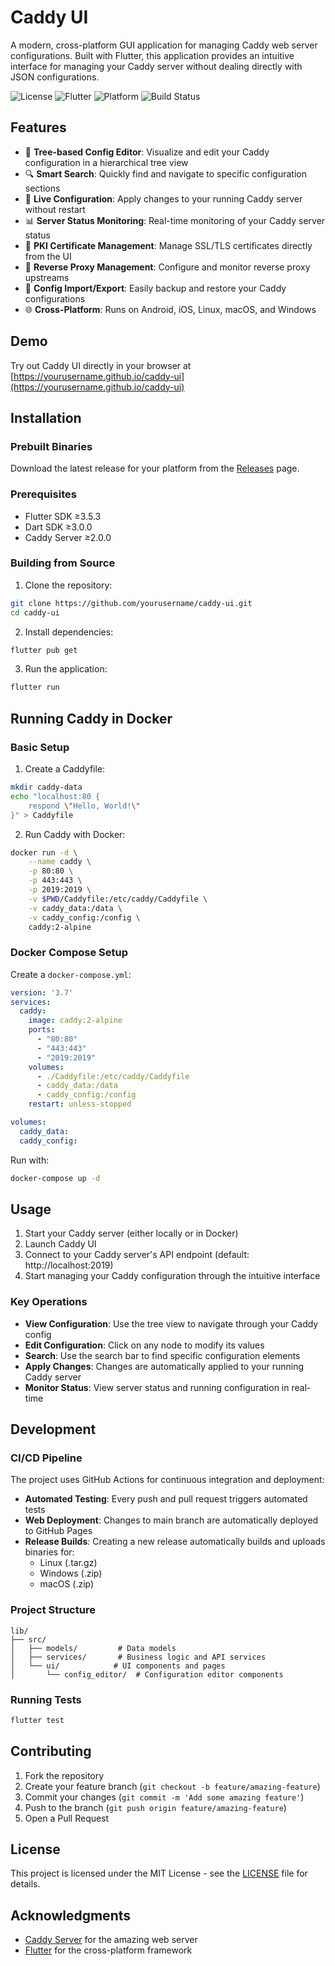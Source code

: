# Caddy UI

A modern, cross-platform GUI application for managing Caddy web server configurations. Built with Flutter, this application provides an intuitive interface for managing your Caddy server without dealing directly with JSON configurations.

![License](https://img.shields.io/badge/license-MIT-blue.svg)
![Flutter](https://img.shields.io/badge/flutter-%5E3.5.3-blue.svg)
![Platform](https://img.shields.io/badge/platform-android%20|%20ios%20|%20linux%20|%20macos%20|%20windows-lightgrey.svg)
![Build Status](https://github.com/yourusername/caddy-ui/actions/workflows/build.yml/badge.svg)

## Features

- 🌲 **Tree-based Config Editor**: Visualize and edit your Caddy configuration in a hierarchical tree view
- 🔍 **Smart Search**: Quickly find and navigate to specific configuration sections
- 🔄 **Live Configuration**: Apply changes to your running Caddy server without restart
- 📊 **Server Status Monitoring**: Real-time monitoring of your Caddy server status
- 🔐 **PKI Certificate Management**: Manage SSL/TLS certificates directly from the UI
- 🔄 **Reverse Proxy Management**: Configure and monitor reverse proxy upstreams
- 💾 **Config Import/Export**: Easily backup and restore your Caddy configurations
- 🌐 **Cross-Platform**: Runs on Android, iOS, Linux, macOS, and Windows


## Demo

Try out Caddy UI directly in your browser at [https://yourusername.github.io/caddy-ui](https://yourusername.github.io/caddy-ui)

## Installation

### Prebuilt Binaries

Download the latest release for your platform from the [Releases](https://github.com/yourusername/caddy-ui/releases) page.

### Prerequisites

- Flutter SDK ≥3.5.3
- Dart SDK ≥3.0.0
- Caddy Server ≥2.0.0

### Building from Source

1. Clone the repository:
```bash
git clone https://github.com/yourusername/caddy-ui.git
cd caddy-ui
```

2. Install dependencies:
```bash
flutter pub get
```

3. Run the application:
```bash
flutter run
```

## Running Caddy in Docker

### Basic Setup

1. Create a Caddyfile:
```bash
mkdir caddy-data
echo "localhost:80 {
    respond \"Hello, World!\"
}" > Caddyfile
```

2. Run Caddy with Docker:
```bash
docker run -d \
    --name caddy \
    -p 80:80 \
    -p 443:443 \
    -p 2019:2019 \
    -v $PWD/Caddyfile:/etc/caddy/Caddyfile \
    -v caddy_data:/data \
    -v caddy_config:/config \
    caddy:2-alpine
```

### Docker Compose Setup

Create a `docker-compose.yml`:

```yaml
version: '3.7'
services:
  caddy:
    image: caddy:2-alpine
    ports:
      - "80:80"
      - "443:443"
      - "2019:2019"
    volumes:
      - ./Caddyfile:/etc/caddy/Caddyfile
      - caddy_data:/data
      - caddy_config:/config
    restart: unless-stopped

volumes:
  caddy_data:
  caddy_config:
```

Run with:
```bash
docker-compose up -d
```

## Usage

1. Start your Caddy server (either locally or in Docker)
2. Launch Caddy UI
3. Connect to your Caddy server's API endpoint (default: http://localhost:2019)
4. Start managing your Caddy configuration through the intuitive interface

### Key Operations

- **View Configuration**: Use the tree view to navigate through your Caddy config
- **Edit Configuration**: Click on any node to modify its values
- **Search**: Use the search bar to find specific configuration elements
- **Apply Changes**: Changes are automatically applied to your running Caddy server
- **Monitor Status**: View server status and running configuration in real-time

## Development

### CI/CD Pipeline

The project uses GitHub Actions for continuous integration and deployment:

- **Automated Testing**: Every push and pull request triggers automated tests
- **Web Deployment**: Changes to main branch are automatically deployed to GitHub Pages
- **Release Builds**: Creating a new release automatically builds and uploads binaries for:
  - Linux (.tar.gz)
  - Windows (.zip)
  - macOS (.zip)

### Project Structure

```
lib/
├── src/
│   ├── models/         # Data models
│   ├── services/       # Business logic and API services
│   └── ui/            # UI components and pages
│       └── config_editor/  # Configuration editor components
```

### Running Tests

```bash
flutter test
```

## Contributing

1. Fork the repository
2. Create your feature branch (`git checkout -b feature/amazing-feature`)
3. Commit your changes (`git commit -m 'Add some amazing feature'`)
4. Push to the branch (`git push origin feature/amazing-feature`)
5. Open a Pull Request

## License

This project is licensed under the MIT License - see the [LICENSE](LICENSE) file for details.

## Acknowledgments

- [Caddy Server](https://caddyserver.com/) for the amazing web server
- [Flutter](https://flutter.dev/) for the cross-platform framework
